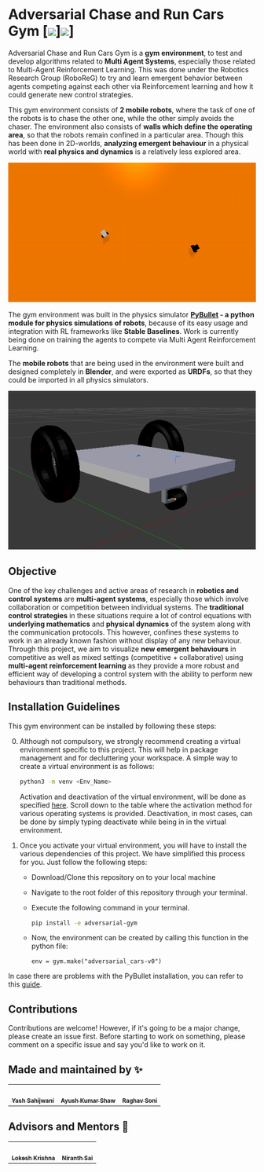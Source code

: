 # Adversarial Chase and Run Cars Gym [![](https://img.shields.io/badge/version-0.0.1-red)]![](https://img.shields.io/badge/license-MIT-brightgreen)]

Adversarial Chase and Run Cars Gym is a **gym environment**, to test and develop algorithms related to **Multi Agent Systems**, especially those related to Multi-Agent Reinforcement Learning. This was done under the Robotics Research Group (RoboReG) to try and learn emergent behavior between agents competing against each other via Reinforcement learning and how it could generate new control strategies.

This gym environment consists of **2 mobile robots**, where the task of one of the robots is to chase the other one, while the other simply avoids the chaser. The environment also consists of **walls which define the operating area**, so that the robots remain confined in a particular area. Though this has been done in 2D-worlds, **analyzing emergent behaviour** in a physical world with **real physics and dynamics** is a relatively less explored area.

<p align="center">
   <img src="media/cars.gif">
</p>

The gym environment was built in the physics simulator **[PyBullet](https://pybullet.org/) - a python module for physics simulations of robots**, because of its easy usage and integration with RL frameworks like **Stable Baselines**. Work is currently being done on training the agents to compete via Multi Agent Reinforcement Learning.

The **mobile robots** that are being used in the environment were built and designed completely in **Blender**, and were exported as **URDFs**, so that they could be imported in all physics simulators.

<p align="center">
<img src="media/auto.png">
</p>

## Objective

One of the key challenges and active areas of research in **robotics and control systems** are **multi-agent systems**, especially those which involve collaboration or competition between individual systems. The **traditional control strategies** in these situations require a lot of control equations with **underlying mathematics** and **physical dynamics** of the system along with the communication protocols. This however, confines these systems to work in an already known fashion without display of any new behaviour. Through this project, we aim to visualize **new emergent behaviours** in competitive as well as mixed settings (competitive + collaborative) using **multi-agent reinforcement learning** as they provide a more robust and efficient way of developing a control system with the ability to perform new behaviours than traditional methods.

## Installation Guidelines

This gym environment can be installed by following these steps:

0. Although not compulsory, we strongly recommend creating a virtual environment specific to this project. This will help in package management and for decluttering your workspace. A simple way to create a virtual environment is as follows:

   ~~~bash
   python3 -m venv <Env_Name>
   ~~~

   Activation and deactivation of the virtual environment, will be done as specified [here](https://docs.python.org/3/library/venv.html). Scroll down to the table where the activation method for various operating systems is provided. Deactivation, in most cases, can be done by simply typing deactivate while being in in the virtual environment.

1. Once you activate your virtual environment, you will have to install the various dependencies of this project. We have simplified this process for you. Just follow the following steps:
   * Download/Clone this repository on to your local machine
   * Navigate to the root folder of this repository through your terminal.
   * Execute the following command in your terminal.

      ~~~bash
      pip install -e adversarial-gym
      ~~~
   * Now, the environment can be created by calling this function in the python file:
      ~~~
      env = gym.make("adversarial_cars-v0")
      ~~~

In case there are problems with the PyBullet installation, you can refer to this [guide](https://github.com/Robotics-Club-IIT-BHU/Robo-Summer-Camp-20/blob/master/Part1/Subpart%201/README.md).

## Contributions
Contributions are welcome! However, if it's going to be a major change, please create an issue first. Before starting to work on something, please comment on a specific issue and say you'd like to work on it.

## Made and maintained by ✨

<table>
   <td align="center">
      <a href="https://github.com/Terabyte17">
         <img src="https://avatars1.githubusercontent.com/u/60649571?s=400&u=e8e56b7d722ad82052f836ca929c79216144e425&v=4" width="100px;" alt=""/>
         <br />
         <sub>
            <b>Yash Sahijwani</b>
         </sub>
      </a>
      <br />
   </td>
   <td align="center">
      <a href="https://github.com/aksayushx">
         <img src="https://avatars2.githubusercontent.com/u/55887638?s=400&u=bb089c514c11a7c371da30247f738f6a9489b168&v=4" width="100px;" alt=""/>
         <br />
         <sub>
            <b>Ayush Kumar Shaw</b>
         </sub>
      </a>
      <br />
   </td>
   <td align="center">
      <a href="https://github.com/Raghav-Soni">
         <img src="https://avatars3.githubusercontent.com/u/60649723?s=460&v=4" width="100px;" alt=""/>
         <br />
         <sub>
            <b>Raghav Soni</b>
         </sub>
      </a>
      <br />
   </td>
</table>

## Advisors and Mentors 🙌
<table>
   <td align="center">
      <a href="https://github.com/lok-i">
         <img src="https://avatars1.githubusercontent.com/u/54435909?s=460&u=29af076049dab351b2e43621e9a433919bf50fb1&v=43" width="100px;" alt=""/>
         <br />
         <sub>
            <b>Lokesh Krishna</b>
         </sub>
      </a>
      <br />
   </td>   
   <td align="center">
      <a href="https://github.com/NiranthS">
         <img src="https://avatars3.githubusercontent.com/u/44475481?s=400&v=4" width="100px;" alt=""/>
         <br />
         <sub>
            <b>Niranth Sai</b>
         </sub>
      </a>
      <br />
   </td>   
</table>
